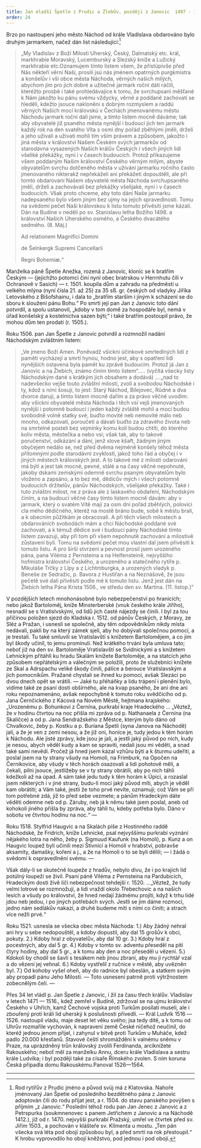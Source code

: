 ```yaml
---
title: Jan mladší Špetle z Prudic a Žlebův, později z Janovic  1497 - 1532
order: 24
---
```

Brzo po nastoupení jeho město Náchod od krále Vladislava obdarováno bylo druhým jarmarkem, načež dán list následující:[^48]

> „My Vladislav z Boží Milosti Uherský, Český, Dalmatský etc. král, markhrabie Moravský, Lucemburský a Slezský kníže a Lužický markhrabie etc.Oznamujem tímto listem všem, že přistúpivše před Nás někteří věrní Naši, prosili jsú nás jménem opatrných purgkmistra a konšelův i vší obce města Náchoda, věrných našich milých, abychom jim pro jich dobré a užitečné jarmark roční dáti ráčili, kteréžto prosbě i také prohledávajíce k tomu, že svrchupsaní měšťané k Nám jakožto ku pánu svému vždycky, věrně a poddaně zachovati se hleděli, kdežto jsouce nakloněni s dobrým rozmyslem a raddú věrných Našich mocí královskú v Čechách jmenovanému městu Náchodu jarmark roční dali jsme, a tímto listem mocně dáváme; tak aby obyvatelé již psaného města nynější i budoucí jích ten jarmark každý rok na den svatého Víta s osmi dny pořád zběhlými jměli, drželi a jeho užívali a užívati mohli tím vším právem a způsobem, jakožto i jiná města v království Našem Českém svých jarmarkův od starodávna vysazených Našich králův Českých i všech jiných lidí všeliké překážky, nyní i v časech budoucích. Protož přikazujeme všem poddaným Našim království Českého věrným milým, abyste obyvatelům svrchu dotčeného města v užívání jarmarku ročního často jmenovaného nikterakž nepřekáželi ani překážeti dopouštěli, ale při tomto obdarovaní Našem obyvatelé města Náchoda svrchupsaného jměli, drželi a zachovávali bez překážky všelijaké, nyní i v časech budoucích. Však proto chceme, aby toto dání Naše jarmarku nadepsaného bylo všem jiným bez ujmy na jejich spravedlnosti. Tomu na svědomí pečet Naši královskou k listu tomuto přivěsiti jsme kázali. Dán na Budíne v neděli po sv. Stanislavu letha Božího 1498. a království Našich Uherského osmého, a Českého dvacátého sedmého. (8. Máj.)
>
> Ad relationem Magnifici Domini
>
> de Šelnkergk Supremi Cancellarii
> 
> Regni Bohemiæ.“

Manželka páně Špetle Anežka, rozená z Janovic, kloníc se k bratřím Českým — (jejichžto potomci činí nyní obec bratrskou v Herrnhutu čili v Ochranově v Sasích) — r. 1501. koupila dům a zahradu na předměstí u velkého mlýna (nyní čísla 21. až 25) za 35 sß. gr. českých od vladyky Jiříka Letovského z Bišofshainu, i dala to „bratřím starším i jiným k scházení se do sboru k sloužení pánu Bohu.“ Po smrti její pan Jan z Janovic toto dání potvrdil, a spolu ustanovil, „kdoby v tom domě za hospodáře byl, nemá v úřad konšelský a kostelnictva sazen býti;“ i také bratřím postoupil právo, že mohou dům ten prodati (r. 1505.).

Roku 1506. pan Jan Špetle z Janovic potvrdil a rozmnožil nadání Náchodským zvláštním listem:

> „Ve jmeno Boží Amen. Poněvadž všickni účinkové smrtedlných lidí z paměti vycházejí a smrtí hynou, hodno jest, aby s opatření lidí nynějších ostavena byla pamět ku zprávě budoucím. Protož já Jan z Janovic a na Žlebích, známo činím tímto listem“..... (vyčítá všecky listy Náchodským dané s krátkým jich obsahem a dodává) ....„nad to nadevšecko vejše touto zvláštní milostí, zvolí a svobodou Náchodské i ty, kdož s nimi šosují, to jest: Starý Náchod, Bílejovec, Rúdné a dva dvorce daruji, a tímto listem mocně dařím a za právo věčné uvodím: aby všickni obyvatelé města Náchoda i těch vsí vejš jmenovaných nynější i potomně budoucí i jeden každý zvláště mohli a moci budou svobodně volně statky své, buďto movité neb nemovité málo neb mnoho, odkazovati, poroučeti a dávati buďto za zdravého života neb na smrtelné posteli bez vejmínky komu koli budou chtíti, do kterého koliv města, městečka a nebo vsi; však tak, aby to takové poručenství, odkázání a dání, jenž slove kšaft, žádným jiným obyčejem nedálo se, než před dvěma nejméně konšely téhož města přítomnými podle starodávní zvyklosti, jakož toho řád a obyčej i v jiných městech královských jest. A to takové mé z milosti odarování má býti a jest tak mocné, pevné, stálé a na časy věčné nepohnuté, jakoby dskami zemskými odemně svrchu psaným obyvatelům bylo vloženo a zapsáno, a to bez mé, dědicův mých i všech potomně budoucích držitelův, pánův Náchodských, všelijaké překážky. Také i tuto zvláštní milost, ne z práva ale z laskavého obdaření, Náchodským činím, a na budoucí věčné časy tímto listem mocně dávám: aby v jarmark, který o svatém Vítě mají za osm dní pořád zběhlých, polovici cla mého dědičného, kteréž na mostě bráno bude, sobě k městu brali, a k obecním půžitkám je obracovali. A při těch všech milostech a obdarováních svobodách mám a chci Náchodské poddané své zachovati, a k témuž dědice své i budoucí pány Náchodské tímto listem zavazuji, aby při tom při všem nepohnutě zachováni a milostivě zůstaveni byli. Tomu na svědomí pečet mou vlastní dal jsem přivěsiti k tomuto listu. A pro širší stvrzení a pevnost prosil jsem urozeného pána, pana Viléma z Pernsteina a na Helfensteině, nejvyššího hofmistra království Českého, a urozeného a statečného rytíře p. Mikuláše Trčky z Lípy a z Lichtmburgka, a urozených vladyk p. Beneše ze Sedražic, p. Bavora z Hustiřan a na Neznášově, že jsou pečetě své dali přivěsiti podle mé k tomuto listu. Jenž jest dán na Žlebích letha Pána Krista 1506., ve středu den sv. Martina. (11. listop.)“

V pozdějších letech mnohonásobné bylo nebezpečenství po hranicích; nebo jakož Bartoloměj, kníže Minsterberské (vnuk českého krále Jiřího), nesnadil se s Vratislvskými, od lidů jich časté nájezdy se činili. I byl za tou příčinou položen sjezd do Kladska r. 1512. od pánův Českých, z Moravy, ze Sléz a Pražan, i usnesli se společně, aby těm odpovědníkům nikdy místa nedávali, pakli by na který zámek sjeli, aby ho dobývali společnou pomocí, a je trestali. Tu také smluvili se Vratislavští s knížetem Bartolomějem, a co jim byl škody učinil, to jemu prominuli. Než krátkého trvání byla umluva tato; neboť již na den sv. Bartoloměje Vratislavští se Svidnickými a s knížetem Lehnickým přitáhli ku hradu Skalám knížete Bartoloměje, a na statcích jeho způsobem nepřátelským a válečným se položili, proto že služebníci knížete ze Skal a Adrspachu veliké škody činili, pálíce a berouce Vratislavským a jich pomocníkům. Pražané chystali se ihned ku pomoci, avšak Slezáci po dvou dnech opět se vrátili. — Jaké tu přéháňky a lidu trápení i plenění bylo, vidíme také ze psaní dosti obšírného, ale na kvap psaného, že ani dne ani roku nepoznamenáno, avšak nepochybně k tomuto roku svědčícího od p. Jana Černčického z Kácová na Novém Městě, hejtmana krajského: „Urozenému p. Bohunkovi z Černína, purkrabí kraje Hradeckého ... „Věztež, že v hodinu čtvrtou na noc přišla mi zpráva od p. Nathanaela z Černína (na Skaličce) a od p. Jana Sendražského z Městce, kterým bylo dáno od Chvalkovic, žeby p. Kostku a p. Buriana Špetli (syna Janova na Náchodě) jali, a že je ven z zemí nesou, a že již oni, honíce je, tudy jedou k těm horám k Náchodu. Ale jisté zprávy, kde jsou je jali, a jestli jaký původ po nich, kudy je nesou, abych věděl kudy a kam se spraviti, nedali jsou mi věděti, a snad také sami nevědí. Pročež já hned jsem kázal vzhůru býti a k šturmu udeřiti, a poslal jsem na ty strany všudy na Homoli, na Frimburk, na Opočen na Černikovice, aby všudy v těch horách osazovali a lidi pohotově měli, a čekali, pilni jsouce, jestližeby se v ty strany obrátili, aby po nich táhli kdežkoli až na úpad. A sám také jedu tudy k těm horám k Úpici, a rozaslal jsem některých i v jiné strany, budu-li moci jaký původ míti, abych je věděl kam obrátiti; a Vám také, jestli že toho prvé nevíte, oznamuji; což Vám se při tom potřebné zdá, již to před sebe vezmete; a pánům Hradeckým dáte věděti odemne neb od p. Záruby, neb já k němu také jsem poslal, aneb od kohokoli jiného přišla by zpráva, aby táhli tu, kdeby potřeba bylo. Dáno v sobotu ve čtvrtou hodinu na noc.“ —

Roku 1518. Stylfrid Haugvic a na Skalách píše z Hostinného raddě Náchodské, že Fridrich, kníže Lehnické, psal nejvyššímu purkrabí vyznání nějakého lotra na něho, žeby p. Sigmuud Kaufunk (na Homoli), p. Kunz a on Haugvic loupež byli učinili mezi Štivnicí a Homolí v hrabství, pobravše aksamity, damašky, koření a j., a že na Homoli o to se byli dělili; — i žádá o svědomí k ospravedlnění svému. —

Však dály-li se skutečně loupeže z hradův, nebylo divu, že i po krajích lid potúlný loupeží se živil. Psaní páně Viléma z Pernsteina na Pardubicích, Hradeckým dosti živě líčí nebezpečnost tehdejší r. 1520. ...„Věztež, že tudy velmi lotrové se rozmnožují, a lidi vraždí okolo Třebechovic a na našich lesích a všudy po království, že hned nedají žádnému projíti, když k trhu lidé jdou neb jedou, i po jiných potřebách svých. Jestli se jim dáme rozmoci, jedno nám sedlákův nakazí, a druhé budeme míti s nimi co činiti; a strach více nežli prvé.“

Roku 1521. usnesla se všecka obec města Náchoda: 1.) Aby žádný nehral ani hry u sebe nedopouštěl, a kdoby dopustil, aby dal 15 grošův k obci, pokuty. 2.) Kdoby hral z obyvatelův, aby dal 10 gr. 3.) Kdoby hral z pocestných, aby dal 5 gr. 4.) Kdoby v tomto sv. adventu přeseděl na pití čtyry hodiny, aby dal 5 gr., a k tomu aby den a noc přeseděl u vězení. 5.) Kdokoli by chodil se šavlí s tesákem neb jinou zbraní, aby mu ji rychtář vzal a do vězení jej vehnal. 6.) Kdoby vystřelil z ručnice v městě, aby uvězněn byl. 7.) Od kohoby vyšel oheň, aby do radnice byl obeslán, a statkem svým aby propadl pánu Jeho Milosti. — Toto usnesení patrně proti výtržnostem zobecnělým čelí. —

Přes 34 let vládl p. Jan Špetle z Janovic, i žil za času třech králův. Vladislav v letech 1471 — 1516., kdež zemřel v Budíně, zdržoval se na ujmu království Českého v Uhřích, kamž Čechové vojska proti Turkům posílati museli, ale i zbouřený proti králi lid uherský k poslušnosti přivedli. — Král Ludvík 1516 —1526. nastoupil vládu, maje deset let věku svého; jsa tedy dítě, a k tomu od Uhrův rozmařile vychován, k napravení země České ničehož neučinil, do kteréž jednou jenom přijel, i zahynul v bitvě proti Turkům u Muháče, kdež padlo 20.000 křesťanů. Stavové čeští shromážděni k valnému sněmu v Praze, na uprázdněný trůn královský zvolili Ferdinanda, arciknížete Rakouského; neboť měl za manželku Annu, dceru krále Vladislava a sestru krále Ludvíka; i byl později také za císaře Římského zvolen. S ním koruna Česká připadla domu Rakouskému.Panoval 1526—1564.

--------------------------------

[^48]: Rod rytířův z Prudic jméno a původ svüj má z Klatovska. Nahoře jménovaný Jan Špetle od posledního bezdětného pána z Janovic adoptován čili do rodu přijat jest, a r. 1504. do stavu panského povýšen s příjmím „z Janovic.“ Poslední téhož rodu pan Jan Jenec z Janovic a z Petrspurka (soukmnenovec s panem Jetřichem z Janovic a na Náchodě 1412.), již od r. 1470. nejvyšší purkrabí Pražský, umřel ve čtvrtek před sv. Jiřím 1503., a pochován v klášteře sv. Klímenta u mostu. „Ten pán všecka svá léta pod obojí způsobou byl, a před smrtí na rok přestoupil.“ K hrobu vyprovodilo ho obojí kněžstvo, pod jednou i pod obojí.

